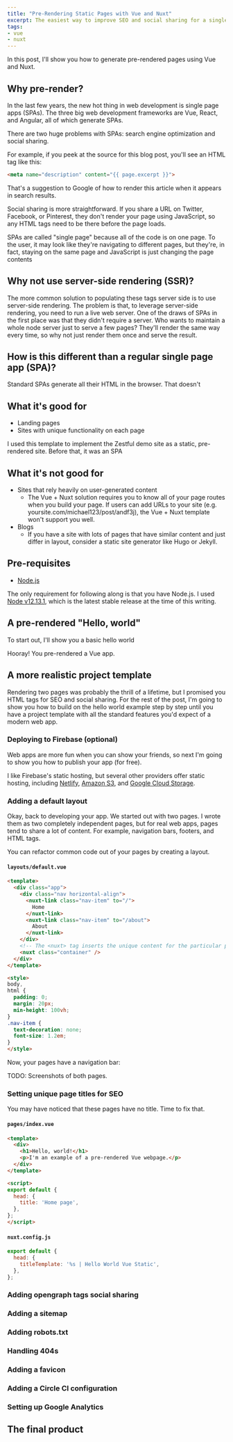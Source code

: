 ```yaml
---
title: "Pre-Rendering Static Pages with Vue and Nuxt"
excerpt: The easiest way to improve SEO and social sharing for a single-page app.
tags:
- vue
- nuxt
---
```


In this post, I'll show you how to generate pre-rendered pages using Vue and Nuxt.

## Why pre-render?

In the last few years, the new hot thing in web development is single page apps (SPAs). The three big web development frameworks are Vue, React, and Angular, all of which generate SPAs.

There are two huge problems with SPAs: search engine optimization and social sharing.

For example, if you peek at the source for this blog post, you'll see an HTML tag like this:

```html
<meta name="description" content="{{ page.excerpt }}">
```

That's a suggestion to Google of how to render this article when it appears in search results.

Social sharing is more straightforward. If you share a URL on Twitter, Facebook, or Pinterest, they don't render your page using JavaScript, so any HTML tags need to be there before the page loads.

SPAs are called "single page" because all of the code is on one page. To the user, it may look like they're navigating to different pages, but they're, in fact, staying on the same page and JavaScript is just changing the page contents

## Why not use server-side rendering (SSR)?

The more common solution to populating these tags server side is to use server-side rendering. The problem is that, to leverage server-side rendering, you need to run a live web server. One of the draws of SPAs in the first place was that they didn't require a server. Who wants to maintain a whole node server just to serve a few pages? They'll render the same way every time, so why not just render them once and serve the result.

## How is this different than a regular single page app (SPA)?

Standard SPAs generate all their HTML in the browser. That doesn't

## What it's good for

* Landing pages
* Sites with unique functionality on each page

I used this template to implement the Zestful demo site as a static, pre-rendered site. Before that, it was an SPA

## What it's not good for

* Sites that rely heavily on user-generated content
  * The Vue + Nuxt solution requires you to know all of your page routes when you build your page. If users can add URLs to your site (e.g. yoursite.com/michael123/post/andf3j), the Vue + Nuxt template won't support you well.
* Blogs
  * If you have a site with lots of pages that have similar content and just differ in layout, consider a static site generator like Hugo or Jekyll.

## Pre-requisites

* [Node.js](https://nodejs.org/en/download/)

The only requirement for following along is that you have Node.js. I used [Node v12.13.1](https://nodejs.org/dist/v12.13.1/), which is the latest stable release at the time of this writing.

## A pre-rendered "Hello, world"

To start out, I'll show you a basic hello world 

Hooray! You pre-rendered a Vue app.

## A more realistic project template

Rendering two pages was probably the thrill of a lifetime, but I promised you HTML tags for SEO and social sharing. For the rest of the post, I'm going to show you how to build on the hello world example step by step until you have a project template with all the standard features you'd expect of a modern web app.

### Deploying to Firebase (optional)

Web apps are more fun when you can show your friends, so next I'm going to show you how to publish your app (for free).

I like Firebase's static hosting, but several other providers offer static hosting, including [Netlify](https://www.netlify.com/blog/2016/10/27/a-step-by-step-guide-deploying-a-static-site-or-single-page-app/), [Amazon S3](https://docs.aws.amazon.com/AmazonS3/latest/dev/WebsiteHosting.html), and [Google Cloud Storage](https://cloud.google.com/storage/docs/hosting-static-website).

### Adding a default layout

Okay, back to developing your app. We started out with two pages. I wrote them as two completely independent pages, but for real web apps, pages tend to share a lot of content. For example, navigation bars, footers, and HTML tags.

You can refactor common code out of your pages by creating a layout.

#### `layouts/default.vue`

```html
<template>
  <div class="app">
    <div class="nav horizontal-align">
      <nuxt-link class="nav-item" to="/">
        Home
      </nuxt-link>
      <nuxt-link class="nav-item" to="/about">
        About
      </nuxt-link>
    </div>
    <!-- The <nuxt> tag inserts the unique content for the particular page -->
    <nuxt class="container" />
  </div>
</template>

<style>
body,
html {
  padding: 0;
  margin: 20px;
  min-height: 100vh;
}
.nav-item {
  text-decoration: none;
  font-size: 1.2em;
}
</style>
```

Now, your pages have a navigation bar:

TODO: Screenshots of both pages.

### Setting unique page titles for SEO

You may have noticed that these pages have no title. Time to fix that.

#### `pages/index.vue`

```html
<template>
  <div>
    <h1>Hello, world!</h1>
    <p>I'm an example of a pre-rendered Vue webpage.</p>
  </div>
</template>

<script>
export default {
  head: {
    title: 'Home page',
  },
};
</script>
```

#### `nuxt.config.js`

```javascript
export default {
  head: {
    titleTemplate: '%s | Hello World Vue Static',
  },
};
```

### Adding opengraph tags social sharing

### Adding a sitemap

### Adding robots.txt

### Handling 404s

### Adding a favicon

### Adding a Circle CI configuration

### Setting up Google Analytics

## The final product